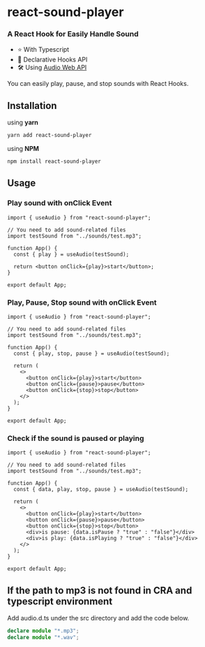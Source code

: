 # react-sound-player

### A React Hook for Easily Handle Sound

- ⭐️ With Typescript
- 🚀 Declarative Hooks API
- 🛠 Using [Audio Web API](https://developer.mozilla.org/en-US/docs/Web/API/Web_Audio_API)

You can easily play, pause, and stop sounds with React Hooks.

## Installation

using **yarn**

```bash
yarn add react-sound-player
```

using **NPM**

```bash
npm install react-sound-player
```

## Usage

### Play sound with onClick Event

```tsx
import { useAudio } from "react-sound-player";

// You need to add sound-related files
import testSound from "../sounds/test.mp3";

function App() {
  const { play } = useAudio(testSound);

  return <button onClick={play}>start</button>;
}

export default App;
```

### Play, Pause, Stop sound with onClick Event

```tsx
import { useAudio } from "react-sound-player";

// You need to add sound-related files
import testSound from "../sounds/test.mp3";

function App() {
  const { play, stop, pause } = useAudio(testSound);

  return (
    <>
      <button onClick={play}>start</button>
      <button onClick={pause}>pause</button>
      <button onClick={stop}>stop</button>
    </>
  );
}

export default App;
```

### Check if the sound is paused or playing

```tsx
import { useAudio } from "react-sound-player";

// You need to add sound-related files
import testSound from "../sounds/test.mp3";

function App() {
  const { data, play, stop, pause } = useAudio(testSound);

  return (
    <>
      <button onClick={play}>start</button>
      <button onClick={pause}>pause</button>
      <button onClick={stop}>stop</button>
      <div>is pause: {data.isPause ? "true" : "false"}</div>
      <div>is play: {data.isPlaying ? "true" : "false"}</div>
    </>
  );
}

export default App;
```

## If the path to mp3 is not found in CRA and typescript environment

Add audio.d.ts under the src directory and add the code below.

```ts
declare module "*.mp3";
declare module "*.wav";
```
